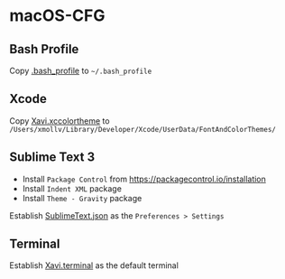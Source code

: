 # macOS-CFG

## Bash Profile

Copy [.bash_profile](https://github.com/xmollv/macOS-cfg/blob/master/.bash_profile) to `~/.bash_profile`

## Xcode

Copy [Xavi.xccolortheme](https://github.com/xmollv/macOS-cfg/blob/master/Xavi.xccolortheme) to `/Users/xmollv/Library/Developer/Xcode/UserData/FontAndColorThemes/`

## Sublime Text 3

- Install `Package Control` from https://packagecontrol.io/installation
- Install `Indent XML` package
- Install `Theme - Gravity` package

Establish [SublimeText.json](https://github.com/xmollv/macOS-cfg/blob/master/SublimeText.json) as the `Preferences > Settings`

## Terminal

Establish [Xavi.terminal](https://github.com/xmollv/macOS-cfg/blob/master/Xavi.terminal) as the default terminal
